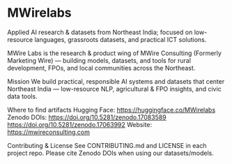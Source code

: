 # MWirelabs
Applied AI research &amp; datasets from Northeast India; focused on low-resource languages, grassroots datasets, and practical ICT solutions.

MWire Labs is the research & product wing of MWire Consulting (Formerly Marketing Wire) — building models, datasets, and tools for rural development, FPOs, and local communities across the Northeast.

Mission
We build practical, responsible AI systems and datasets that center Northeast India — low-resource NLP, agricultural & FPO insights, and civic data tools.

Where to find artifacts
Hugging Face: https://huggingface.co/MWirelabs
Zenodo DOIs:
https://doi.org/10.5281/zenodo.17083589
https://doi.org/10.5281/zenodo.17063992
Website: https://mwireconsulting.com

Contributing & License
See CONTRIBUTING.md and LICENSE in each project repo. Please cite Zenodo DOIs when using our datasets/models.
